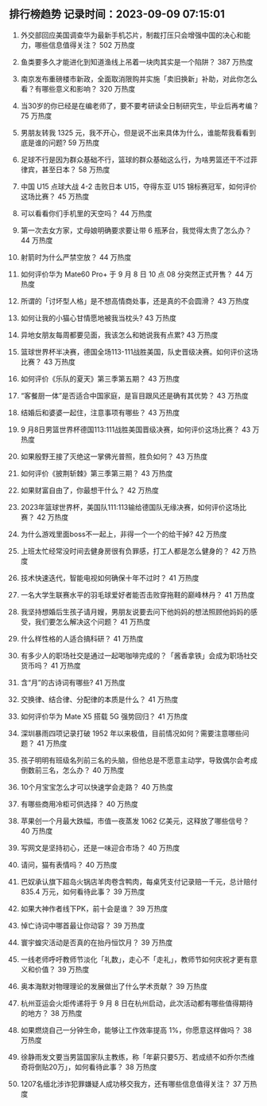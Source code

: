 
## 排行榜趋势 记录时间：2023-09-09 07:15:01
  
  1. 外交部回应美国调查华为最新手机芯片，制裁打压只会增强中国的决心和能力，哪些信息值得关注？ 502 万热度
    
  2. 鱼类要多久才能进化到知道渔线上吊着一块肉其实是一个陷阱？ 387 万热度
    
  3. 南京发布重磅楼市新政，全面取消限购并实施「卖旧换新」补助，对此你怎么看？有哪些意义和影响？ 320 万热度
    
  4. 当30岁的你已经是在编老师了，要不要考研读全日制研究生，毕业后再考编？ 75 万热度
    
  5. 男朋友转我 1325 元，我不开心，但是说不出来具体为什么，谁能帮我看看到底是谁的问题? 59 万热度
    
  6. 足球不行是因为群众基础不行，篮球的群众基础这么行，为啥男篮还干不过菲律宾，甚至日本？ 58 万热度
    
  7. 中国 U15 点球大战 4-2 击败日本 U15，夺得东亚 U15 锦标赛冠军，如何评价这场比赛？ 45 万热度
    
  8. 可以看看你们手机里的天空吗？ 44 万热度
    
  9. 第一次去女方家，丈母娘明确要求要让带 6 瓶茅台，我觉得太贵了怎么办？ 44 万热度
    
  10. 射箭时为什么严禁空放？ 44 万热度
    
  11. 如何评价华为 Mate60 Pro+ 于 9 月 8 日 10 点 08 分突然正式开售？ 44 万热度
    
  12. 所谓的「讨坏型人格」是不想高情商处事，还是真的不会圆滑？ 43 万热度
    
  13. 如何让我的小猫心甘情愿地被我当枕头? 43 万热度
    
  14. 异地女朋友每周都要见面，我该怎么和她说我有点累? 43 万热度
    
  15. 篮球世界杯半决赛，德国全场113-111战胜美国，队史晋级决赛。如何评价这场比赛？ 43 万热度
    
  16. 如何评价《乐队的夏天》第三季第五期？ 43 万热度
    
  17. “客餐厨一体”是否适合中国家庭，是盲目跟风还是确有其优势？ 43 万热度
    
  18. 结婚后和婆婆一起住，注意事项有哪些？ 43 万热度
    
  19. 9 月8日男篮世界杯德国113:111战胜美国晋级决赛，如何评价这场比赛？ 43 万热度
    
  20. 如果殷野王接了灭绝这一掌佛光普照，胜负如何？ 43 万热度
    
  21. 如何评价《披荆斩棘》第三季第三期？ 43 万热度
    
  22. 如果财富自由了，你最想干什么？ 42 万热度
    
  23. 2023年篮球世界杯，美国队111:113输给德国队无缘决赛，如何评价这场比赛？ 42 万热度
    
  24. 为什么游戏里面boss不一起上，非得一个一个的给干掉? 42 万热度
    
  25. 上班太忙经常没时间去健身房很有负罪感，打工人都是怎么健身的？ 42 万热度
    
  26. 技术快速迭代，智能电视如何确保十年不过时？ 41 万热度
    
  27. 一名大学生联赛水平的羽毛球爱好者能否击败穿拖鞋的巅峰林丹？ 41 万热度
    
  28. 我坚持想婚后生孩子请月嫂，男朋友说要去问下他妈妈的想法照顾他妈妈的感受，我们要怎么解决这个问题？ 41 万热度
    
  29. 什么样性格的人适合搞科研？ 41 万热度
    
  30. 有多少人的职场社交是通过一起喝咖啡完成的？「酱香拿铁」会成为职场社交货币吗？ 41 万热度
    
  31. 含“月”的古诗词有哪些? 41 万热度
    
  32. 交换律、结合律、分配律的本质是什么？ 41 万热度
    
  33. 如何评价华为 Mate X5 搭载 5G 强势回归？ 41 万热度
    
  34. 深圳暴雨四项记录打破 1952 年以来极值，目前情况如何？需要注意哪些问题？ 41 万热度
    
  35. 孩子明明有班级名列前三名的头脑，但他总是不愿意主动学，导致偶尔会考成倒数前三名，怎么办？ 40 万热度
    
  36. 10个月宝宝怎么才可以快速学会走路？ 40 万热度
    
  37. 有哪些商用冷柜可供选择？ 40 万热度
    
  38. 苹果创一个月最大跌幅，市值一夜蒸发 1062 亿美元，这释放了哪些信号？ 40 万热度
    
  39. 写网文是坚持初心，还是一味迎合市场？ 40 万热度
    
  40. 请问，猫有表情吗？ 40 万热度
    
  41. 巴奴承认旗下超岛火锅店羊肉卷含鸭肉，每桌凭支付记录赔一千元，总计赔付 835.4 万元，如何看待此事？ 39 万热度
    
  42. 如果大神作者线下PK，前十会是谁？ 39 万热度
    
  43. 悼亡诗词中哪首最让你动容？ 39 万热度
    
  44. 寰宇蝗灾活动是否真的在抬丹恒饮月？ 39 万热度
    
  45. 一线老师呼吁教师节淡化「礼数」，走心不「走礼」，教师节如何庆祝才更有意义和价值？ 39 万热度
    
  46. 奥本海默对物理理论的发展做出了什么学术贡献？ 39 万热度
    
  47. 杭州亚运会火炬传递将于 9 月 8 日在杭州启动，此次活动都有哪些值得期待的地方？ 38 万热度
    
  48. 如果燃烧自己一分钟生命，能够让工作效率提高 1%，你愿意这样做吗？ 38 万热度
    
  49. 徐静雨发文要当男篮国家队主教练，称「年薪只要5万、若成绩不如乔尔杰维奇将倒贴20万」，如何看待此事？ 38 万热度
    
  50. 1207名缅北涉诈犯罪嫌疑人成功移交我方，还有哪些信息值得关注？ 37 万热度
    